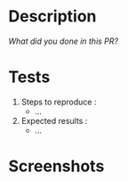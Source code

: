 # Description

*What did you done in this PR?*

# Tests

1. Steps to reproduce :
    * ...
2. Expected results :
    * ...

# Screenshots

